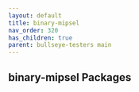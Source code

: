 ```yaml
---
layout: default
title: binary-mipsel
nav_order: 320
has_children: true
parent: bullseye-testers main
---
```


## binary-mipsel Packages
